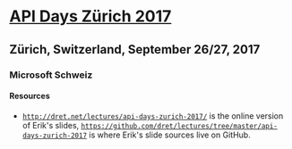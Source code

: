 # [API Days Zürich 2017](http://www.apidays.io/events/zurich-2017)

## Zürich, Switzerland, September 26/27, 2017

### Microsoft Schweiz

#### Resources

* [`http://dret.net/lectures/api-days-zurich-2017/`](http://dret.net/lectures/api-days-zurich-2017/) is the online version of Erik's slides, [`https://github.com/dret/lectures/tree/master/api-days-zurich-2017`](https://github.com/dret/lectures/tree/master/api-days-zurich-2017) is where Erik's slide sources live on GitHub.
